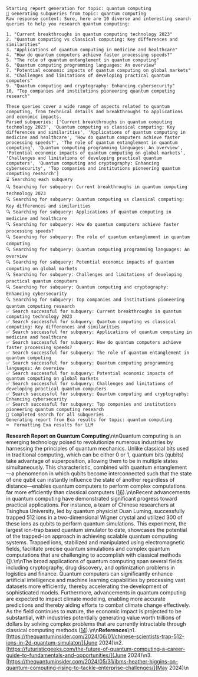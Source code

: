 ```
Starting report generation for topic: quantum computing
🌿 Generating subqueries from topic: quantum computing
Raw response content: Sure, here are 10 diverse and interesting search queries to help you research quantum computing:

1. "Current breakthroughs in quantum computing technology 2023"
2. "Quantum computing vs classical computing: Key differences and similarities"
3. "Applications of quantum computing in medicine and healthcare"
4. "How do quantum computers achieve faster processing speeds?"
5. "The role of quantum entanglement in quantum computing"
6. "Quantum computing programming languages: An overview"
7. "Potential economic impacts of quantum computing on global markets"
8. "Challenges and limitations of developing practical quantum computers"
9. "Quantum computing and cryptography: Enhancing cybersecurity"
10. "Top companies and institutions pioneering quantum computing research"

These queries cover a wide range of aspects related to quantum computing, from technical details and breakthroughs to applications and economic impacts.
Parsed subqueries: ['Current breakthroughs in quantum computing technology 2023', 'Quantum computing vs classical computing: Key differences and similarities', 'Applications of quantum computing in medicine and healthcare', 'How do quantum computers achieve faster processing speeds?', 'The role of quantum entanglement in quantum computing', 'Quantum computing programming languages: An overview', 'Potential economic impacts of quantum computing on global markets', 'Challenges and limitations of developing practical quantum computers', 'Quantum computing and cryptography: Enhancing cybersecurity', 'Top companies and institutions pioneering quantum computing research']
⌛ Searching each subquery
🔍 Searching for subquery: Current breakthroughs in quantum computing technology 2023
🔍 Searching for subquery: Quantum computing vs classical computing: Key differences and similarities
🔍 Searching for subquery: Applications of quantum computing in medicine and healthcare
🔍 Searching for subquery: How do quantum computers achieve faster processing speeds?
🔍 Searching for subquery: The role of quantum entanglement in quantum computing
🔍 Searching for subquery: Quantum computing programming languages: An overview
🔍 Searching for subquery: Potential economic impacts of quantum computing on global markets
🔍 Searching for subquery: Challenges and limitations of developing practical quantum computers
🔍 Searching for subquery: Quantum computing and cryptography: Enhancing cybersecurity
🔍 Searching for subquery: Top companies and institutions pioneering quantum computing research
✅ Search successful for subquery: Current breakthroughs in quantum computing technology 2023
✅ Search successful for subquery: Quantum computing vs classical computing: Key differences and similarities
✅ Search successful for subquery: Applications of quantum computing in medicine and healthcare
✅ Search successful for subquery: How do quantum computers achieve faster processing speeds?
✅ Search successful for subquery: The role of quantum entanglement in quantum computing
✅ Search successful for subquery: Quantum computing programming languages: An overview
✅ Search successful for subquery: Potential economic impacts of quantum computing on global markets
✅ Search successful for subquery: Challenges and limitations of developing practical quantum computers
✅ Search successful for subquery: Quantum computing and cryptography: Enhancing cybersecurity
✅ Search successful for subquery: Top companies and institutions pioneering quantum computing research
🏁 Completed search for all subqueries
Generating report from Exa results for topic: quantum computing
⌨️  Formatting Exa results for LLM
```
**Research Report on Quantum Computing**\n\nQuantum computing is an emerging technology poised to revolutionize numerous industries by harnessing the principles of quantum mechanics. Unlike classical bits used in traditional computing, which can be either 0 or 1, quantum bits (qubits) take advantage of superposition, allowing them to be in multiple states simultaneously. This characteristic, combined with quantum entanglement—a phenomenon in which qubits become interconnected such that the state of one qubit can instantly influence the state of another regardless of distance—enables quantum computers to perform complex computations far more efficiently than classical computers ([16](https://futuristicgeeks.com/the-future-of-quantum-computing-a-career-guide-to-fundamentals-and-opportunities/)).\n\nRecent advancements in quantum computing have demonstrated significant progress toward practical applications. For instance, a team of Chinese researchers at Tsinghua University, led by quantum physicist Duan Luming, successfully trapped 512 ions in a two-dimensional Wigner crystal and utilized 300 of these ions as qubits to perform quantum simulations. This experiment, the largest ion-trap based quantum simulator to date, showcases the potential of the trapped-ion approach in achieving scalable quantum computing systems. Trapped ions, stabilized and manipulated using electromagnetic fields, facilitate precise quantum simulations and complex quantum computations that are challenging to accomplish with classical methods ([1](https://thequantuminsider.com/2024/06/01/chinese-scientists-trap-512-ions-in-2d-quantum-simulator/)).\n\nThe broad applications of quantum computing span several fields including cryptography, drug discovery, and optimization problems in logistics and finance. Quantum computers can significantly enhance artificial intelligence and machine learning capabilities by processing vast datasets more efficiently, thereby accelerating the development of sophisticated models. Furthermore, advancements in quantum computing are expected to impact climate modeling, enabling more accurate predictions and thereby aiding efforts to combat climate change effectively. As the field continues to mature, the economic impact is projected to be substantial, with industries potentially generating value worth trillions of dollars by solving complex problems that are currently intractable through classical computing methods ([14](https://thequantuminsider.com/2024/05/31/ibms-heather-higgins-on-quantum-computing-rising-to-tackle-enterprise-challenges/)).\n\n**References**\n1. [https://thequantuminsider.com/2024/06/01/chinese-scientists-trap-512-ions-in-2d-quantum-simulator/](June 2024)\n2. [https://futuristicgeeks.com/the-future-of-quantum-computing-a-career-guide-to-fundamentals-and-opportunities/](June 2024)\n3. [https://thequantuminsider.com/2024/05/31/ibms-heather-higgins-on-quantum-computing-rising-to-tackle-enterprise-challenges/](May 2024)\n
